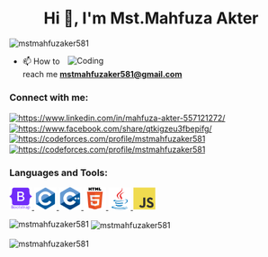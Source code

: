 <h1 align="center">Hi 👋, I'm Mst.Mahfuza Akter</h1>
<p align="left"> <img src="https://komarev.com/ghpvc/?username=mstmahfuzaker581&label=Profile%20views&color=0e75b6&style=flat" alt="mstmahfuzaker581" /> </p>
<img align="right" alt="Coding"width="400"src="https://user-images.githubusercontent.com/55389276/140866485-8fb1c876-9a8f-4d6a-98dc-08c4981eaf70.gif">

- 📫 How to reach me **mstmahfuzaker581@gmail.com**

<h3 align="left">Connect with me:</h3>
<p align="left">
<a href="https://linkedin.com/in/https://www.linkedin.com/in/mahfuza-akter-557121272/" target="blank"><img align="center" src="https://raw.githubusercontent.com/rahuldkjain/github-profile-readme-generator/master/src/images/icons/Social/linked-in-alt.svg" alt="https://www.linkedin.com/in/mahfuza-akter-557121272/" height="30" width="40" /></a>
<a href="https://fb.com/https://www.facebook.com/share/qtkigzeu3fbepifg/" target="blank"><img align="center" src="https://raw.githubusercontent.com/rahuldkjain/github-profile-readme-generator/master/src/images/icons/Social/facebook.svg" alt="https://www.facebook.com/share/qtkigzeu3fbepifg/" height="30" width="40" /></a>
<a href="https://www.codechef.com/users/https://codeforces.com/profile/mstmahfuzaker581" target="blank"><img align="center" src="https://cdn.jsdelivr.net/npm/simple-icons@3.1.0/icons/codechef.svg" alt="https://codeforces.com/profile/mstmahfuzaker581" height="30" width="40" /></a>
<a href="https://codeforces.com/profile/https://codeforces.com/profile/mstmahfuzaker581" target="blank"><img align="center" src="https://raw.githubusercontent.com/rahuldkjain/github-profile-readme-generator/master/src/images/icons/Social/codeforces.svg" alt="https://codeforces.com/profile/mstmahfuzaker581" height="30" width="40" /></a>
</p>

<h3 align="left">Languages and Tools:</h3>
<p align="left"> <a href="https://getbootstrap.com" target="_blank" rel="noreferrer"> <img src="https://raw.githubusercontent.com/devicons/devicon/master/icons/bootstrap/bootstrap-plain-wordmark.svg" alt="bootstrap" width="40" height="40"/> </a> <a href="https://www.cprogramming.com/" target="_blank" rel="noreferrer"> <img src="https://raw.githubusercontent.com/devicons/devicon/master/icons/c/c-original.svg" alt="c" width="40" height="40"/> </a> <a href="https://www.w3schools.com/cpp/" target="_blank" rel="noreferrer"> <img src="https://raw.githubusercontent.com/devicons/devicon/master/icons/cplusplus/cplusplus-original.svg" alt="cplusplus" width="40" height="40"/> </a> <a href="https://www.w3.org/html/" target="_blank" rel="noreferrer"> <img src="https://raw.githubusercontent.com/devicons/devicon/master/icons/html5/html5-original-wordmark.svg" alt="html5" width="40" height="40"/> </a> <a href="https://www.java.com" target="_blank" rel="noreferrer"> <img src="https://raw.githubusercontent.com/devicons/devicon/master/icons/java/java-original.svg" alt="java" width="40" height="40"/> </a> <a href="https://developer.mozilla.org/en-US/docs/Web/JavaScript" target="_blank" rel="noreferrer"> <img src="https://raw.githubusercontent.com/devicons/devicon/master/icons/javascript/javascript-original.svg" alt="javascript" width="40" height="40"/> </a> </p>

<p><img align="left" src="https://github-readme-stats.vercel.app/api/top-langs?username=mstmahfuzaker581&show_icons=true&locale=en&layout=compact" alt="mstmahfuzaker581" /></p>

<p>&nbsp;<img align="center" src="https://github-readme-stats.vercel.app/api?username=mstmahfuzaker581&show_icons=true&locale=en" alt="mstmahfuzaker581" /></p>

<p><img align="center" src="https://github-readme-streak-stats.herokuapp.com/?user=mstmahfuzaker581&" alt="mstmahfuzaker581" /></p>
